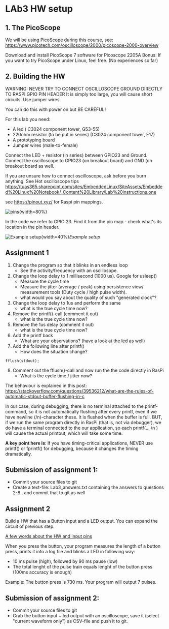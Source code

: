 # LAb3 HW setup

## 1. The PicoScope 

We will be using PicoScope during this course, see:  
https://www.picotech.com/oscilloscope/2000/picoscope-2000-overview 

Download and install PicoScope 7 software for Picoscope 2205A 
Bonus: If you want to try PicoScope under Linux, feel free. (No experiences so far) 

## 2. Building the HW 

WARNING: NEVER TRY TO CONNECT OSCILLOSCOPE GROUND DIRECTLY TO RASPI GPIO PIN HEADER 
It is simply too large, you will cause short circuits. Use jumper wires. 

You can do this with power on but BE CAREFUL! 

For this lab you need: 
- A led ( C3024 component tower, G53-55) 
- 220ohm resistor (to be put in series) (C3024 component tower, E17) 
- A prototyping board 
- Jumper wires (male-to-female) 

Connect the LED + resistor (in series) between GPIO23 and Ground.  
Connect the oscilloscope to GPIO23 (on breakout board) and GND (on breakout board as well.  

If you are unsure how to connect oscilloscope, ask before you burn anything. 
See Hot oscilloscope tips
https://tuas365.sharepoint.com/sites/EmbeddedLinux/SiteAssets/Embedded%20Linux%20Notebook/_Content%20Library/Lab%20instructions.one 

see https://pinout.xyz/ for Raspi pin mappings. 

![pins](/lab3/images/pin-locations.png){width=80%} 

In the code we refer to GPIO 23. Find it from the pin map - check what's its location in the pin header. 

![Example setup](/lab3/images/example_setup.jpeg){width=40%}*Example setup*
 

 

## Assignment 1 

1. Change the program so that it blinks in an endless loop 
    - See the activity/frequency with an oscillosope. 
2. Change the loop delay to 1 millisecond (1000 us). Google for usleep() 
    - Measure the cycle time 
    - Measure the jitter (average / peak) using persistence view/ measurement tools (Duty cycle / high pulse width). 
    - what would you say about the quality of such "generated clock"? 
3. Change the loop delay to 1us and perform the same 
    - what is the true cycle time now? 
4. Remove the printf()-call (comment it out) 
    - what is the true cycle time now? 
5. Remove the 1us delay (comment it out) 
    - what is the true cycle time now? 
6. Add the printf back 
    - What are your observations? (have a look at the led as well) 
7. Add the following line after printf()
    - How does the situation change? 
``` 
fflush(stdout); 
```
    
8. Comment out the fflush()-call and now run the the code directly in RasPi 
    - What is the cycle time / jitter now? 

 The behaviour is explained in this post: 
https://stackoverflow.com/questions/39536212/what-are-the-rules-of-automatic-stdout-buffer-flushing-in-c 

In our case, during debugging, there is no terminal attached to the printf-command, so it is not automatically flushing after every printf, even if we have newline (/n)-character these. It is flushed when the buffer is full. BUT, if we run the same program directly in RasPi (that is, not via  debugger), we do have a terminal connected to the our application, so each printf(... \n ) will cause the actual printout, which will take some time.  

**A key point here is**: If you have timing-critical applications, NEVER use printf() or fprintf() for debugging, because it changes the timing dramatically. 

## Submission of assignment 1:   

- Commit your source files to git
- Create a text-file: Lab3_answers.txt containing the answers to questions 2-8 , and commit that to git as well 

## Assignment 2 

Build a HW that has a Button input and a LED output. You can expand the circuit of previous step.  

  
[A few words about the HW and input pins](configuring-gpio-pin-pullup.md)

When you press the button, your program measures the length of a button press, prints it into a log file and blinks a LED in following way: 
- 10 ms pulse (high), followed by 90 ms pause (low) 
- The total lenght of the pulse train equals lenght of the button press (100ms accuracy is enough)  

Example: The button press is 730 ms. Your program will output 7 pulses. 


## Submission of assignment 2: 

- Commit your source files to git 
- Grab the button input + led output with an oscilloscope, save it (select "current waveform only") as CSV-file and push it to git. 
